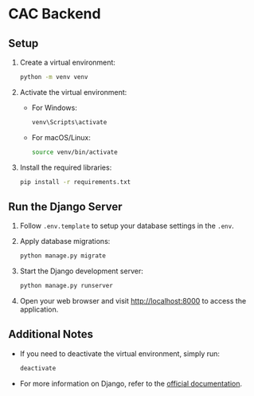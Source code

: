 # CAC Backend

## Setup


1. Create a virtual environment:

    ```bash
    python -m venv venv
    ```

2. Activate the virtual environment:

    - For Windows:

      ```bash
      venv\Scripts\activate
      ```

    - For macOS/Linux:

      ```bash
      source venv/bin/activate
      ```

3. Install the required libraries:

    ```bash
    pip install -r requirements.txt
    ```

## Run the Django Server

1. Follow `.env.template` to setup your database settings in the `.env`.


2. Apply database migrations:

    ```bash
    python manage.py migrate
    ```

3. Start the Django development server:

    ```bash
    python manage.py runserver
    ```

4. Open your web browser and visit [http://localhost:8000](http://localhost:8000) to access the application.

## Additional Notes

- If you need to deactivate the virtual environment, simply run:

  ```bash
  deactivate
  ```

- For more information on Django, refer to the [official documentation](https://docs.djangoproject.com/).
